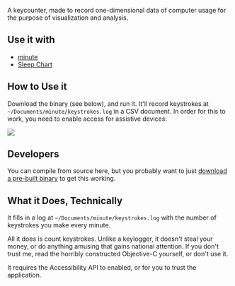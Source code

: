 A keycounter, made to record one-dimensional data of computer usage for the purpose of visualization and analysis.

## Use it with

* [minute](https://github.com/tmcw/minute)
* [Sleep Chart](https://gist.github.com/3955066)

## How to Use it

Download the binary (see below), and run it. It'll record keystrokes at `~/Documents/minute/keystrokes.log` in a
CSV document. In order for this to work, you need to enable access for assistive devices:

![](http://farm9.staticflickr.com/8184/8141535663_8c690914d1_z.jpg)

## Developers

You can compile from source here, but you probably want to just [download a pre-built binary](https://github.com/tmcw/minute-agent/downloads)
to get this working.

## What it Does, Technically

It fills in a log at `~/Documents/minute/keystrokes.log` with
the number of keystrokes you make every minute.

All it does is count keystrokes. Unlike a keylogger,
it doesn't steal your money, or do anything amusing that gains
national attention. If you don't trust me,
read the horribly constructed Objective-C yourself, or
don't use it.

It requires the Accessibility API to enabled,
or for you to trust the application.